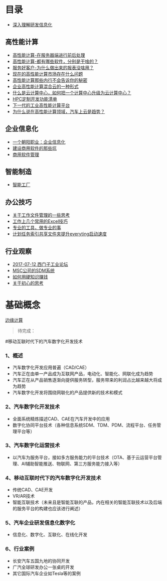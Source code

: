 # 目录

* [深入理解研发信息化](README.md)

## 高性能计算

* [高性能计算-在服务器端进行前后处理](Topic03-HPC/gao-xing-neng-ji-7b97-zai-fu-wu-qi-duan-jin-xing-qian-hou-chu-li.md)
* [高性能计算-都有哪些软件，分别是干啥的？](Topic03-HPC/gao-xing-neng-ji-7b97-du-you-na-xie-ruan-jian-ff0c-fen-bie-shi-gan-sha-de-ff1f.md)
* [服务好客户-为什么做出来的报表没啥用？](Topic03-HPC/wei-shen-me-zuo-chu-lai-de-bao-biao-mei-sha-yong.md)
* [现在的高性能计算市场存在什么问题](Topic03-HPC/big-players-in-hpc-market.md)
* [高性能计算那些内行不会告诉你的秘密](Topic03-HPC\HPC_Secrets.md)
* [企业高性能计算混合云的一种形式](Topic03-HPC\HPC_Hybrid_Cloud.md)
* [什么是云计算中心，如何把一个计算中心升级为云计算中心？](Topic03-HPC\Upgrade-to-Cloud-Data-Center.md)
* [HPC定制开发功能清单](Topic03-HPC\HPC定制开发功能清单.md)
* [下一代的工业高性能计算平台](Topic03-HPC\下一代的工业高性能计算平台.md)
* [为什么说在高性能计算领域，汽车上云是趋势？](Topic03-HPC\为什么说在高性能计算领域，汽车上云是趋势？.md)

## 企业信息化

* [一个朝阳职业：企业信息化](Topic02-Enterprise_IT/yi_ge_zhao_yang_zhi_ye_ff1a_qi_ye_xin_xi_hua.md)
* [建设商用软件的那些坑](Topic02-Enterprise_IT/jian_she_shang_yong_ruan_jian_de_yi_xie_keng.md)
* [商用软件管理](Topic02-Enterprise_IT/software-management.md)

## 智能制造

- [智能工厂](Topic01-Intellgent_Manufacturing/zhi_neng_gong_chang.md)

## 办公技巧

* [关于工作文件管理的一些思考](Topic04-Office_Skills/guan_yu_wen_jian_guan_li_de_yi_xie_si_kao.md)
* [工作上几个常用的Excel技巧](Topic04-Office_Skills/excel_tips.md)
* [专业的工具，做专业的事](Topic04-Office_Skills/专业的工具，做专业的事.md)
* [计划任务索引共享文件夹提升everyting启动速度](Topic04-Office_Skills/计划任务索引共享文件夹提升everyting启动速度.md)

## 行业观察

* [2017-07-12 西门子工业论坛](Topic06-Observations/2017-07-12-xi-men-zi-gong-ye-lun-tan.md)
* [MSC公司的SDM系统](Topic06-Observations/mscgong-si-de-sdm-xi-tong.md)
* [如何用硬知识赚钱](Topic06-Observations/如何用硬知识赚钱.md)
* [关于初心的思考](Topic06-Observations/关于初心的思考.md)


# 基础概念

[边缘计算](Topic05-Basic_Concepts/bian_yuan_ji_suan.md)








>待完成：

#移动互联时代下的汽车数字化开发技术


### 1、概述

- 汽车数字化开发应用普遍（CAD/CAE）
- 汽车正在由单一产品成为互联网产品，电动化、智能化、网联化成为趋势
- 汽车正在从产品销售逐渐向提供服务转型，服务带来的利润占比越来越大将成为趋势
- 汽车数字化开发将围绕网联化的产品提供新的技术和模式

### 2、汽车数字化开发技术

- 全面系统精炼描述CAD、CAE在汽车开发中的应用
- 数字化协同平台技术（各种信息系统SDM、TDM、PDM、流程平台、任务管理平台等）

### 3、汽车数字化运营技术

- 以汽车为服务平台，接如多方服务能力的平台技术（OTA、基于云运营平台管理、AI辅助智能推送、物联网、第三方服务能力接入等）

### 4、移动互联时代下的汽车数字化开发技术

- 传统CAD、CAE开发
- VR/AR技术
- 智能互联技术（未来且是智能互联的产品，内在相关的智能互联技术以及后端的服务平台的构建也应该进行阐述）

### 5、汽车企业研发信息化数字化

- 信息化、数字化、互联化、在线化开发

### 6、行业案例

- 长安汽车五国九地的协同开发
- 广汽全球研发办公一张桌的开发
- 其它国际汽车企业如Tesla等的案例